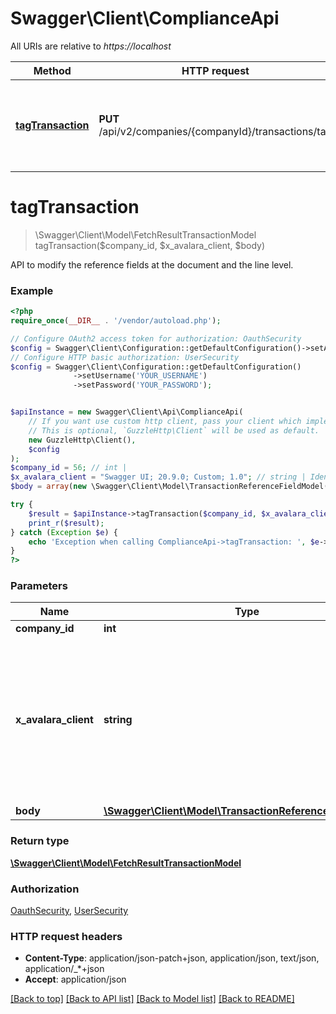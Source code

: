 # Swagger\Client\ComplianceApi

All URIs are relative to *https://localhost*

Method | HTTP request | Description
------------- | ------------- | -------------
[**tagTransaction**](ComplianceApi.md#tagTransaction) | **PUT** /api/v2/companies/{companyId}/transactions/tag | API to modify the reference fields at the document and the line level.


# **tagTransaction**
> \Swagger\Client\Model\FetchResultTransactionModel tagTransaction($company_id, $x_avalara_client, $body)

API to modify the reference fields at the document and the line level.

### Example
```php
<?php
require_once(__DIR__ . '/vendor/autoload.php');

// Configure OAuth2 access token for authorization: OauthSecurity
$config = Swagger\Client\Configuration::getDefaultConfiguration()->setAccessToken('YOUR_ACCESS_TOKEN');
// Configure HTTP basic authorization: UserSecurity
$config = Swagger\Client\Configuration::getDefaultConfiguration()
              ->setUsername('YOUR_USERNAME')
              ->setPassword('YOUR_PASSWORD');


$apiInstance = new Swagger\Client\Api\ComplianceApi(
    // If you want use custom http client, pass your client which implements `GuzzleHttp\ClientInterface`.
    // This is optional, `GuzzleHttp\Client` will be used as default.
    new GuzzleHttp\Client(),
    $config
);
$company_id = 56; // int | 
$x_avalara_client = "Swagger UI; 20.9.0; Custom; 1.0"; // string | Identifies the software you are using to call this API.  For more information on the client header, see [Client Headers](https://developer.avalara.com/avatax/client-headers/) .
$body = array(new \Swagger\Client\Model\TransactionReferenceFieldModel()); // \Swagger\Client\Model\TransactionReferenceFieldModel[] | 

try {
    $result = $apiInstance->tagTransaction($company_id, $x_avalara_client, $body);
    print_r($result);
} catch (Exception $e) {
    echo 'Exception when calling ComplianceApi->tagTransaction: ', $e->getMessage(), PHP_EOL;
}
?>
```

### Parameters

Name | Type | Description  | Notes
------------- | ------------- | ------------- | -------------
 **company_id** | **int**|  |
 **x_avalara_client** | **string**| Identifies the software you are using to call this API.  For more information on the client header, see [Client Headers](https://developer.avalara.com/avatax/client-headers/) . | [optional] [default to Swagger UI; 20.9.0; Custom; 1.0]
 **body** | [**\Swagger\Client\Model\TransactionReferenceFieldModel[]**](../Model/TransactionReferenceFieldModel.md)|  | [optional]

### Return type

[**\Swagger\Client\Model\FetchResultTransactionModel**](../Model/FetchResultTransactionModel.md)

### Authorization

[OauthSecurity](../../README.md#OauthSecurity), [UserSecurity](../../README.md#UserSecurity)

### HTTP request headers

 - **Content-Type**: application/json-patch+json, application/json, text/json, application/_*+json
 - **Accept**: application/json

[[Back to top]](#) [[Back to API list]](../../README.md#documentation-for-api-endpoints) [[Back to Model list]](../../README.md#documentation-for-models) [[Back to README]](../../README.md)

